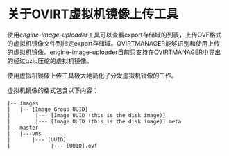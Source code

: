 # 关于OVIRT虚拟机镜像上传工具

使用*engine-image-uploader*工具可以查看export存储域的列表，上传OVF格式的虚拟机镜像文件到指定export存储域。OVIRTMANAGER能够识别和使用上传的虚拟机镜像。engine-image-uploader目前只支持在OVIRTMANAGER中导出的经过gzip压缩的虚拟机镜像。

使用虚拟机镜像上传工具极大地简化了分发虚拟机镜像的工作。

虚拟机镜像的格式包含以下内容：

    |-- images
    |   |-- [Image Group UUID]
    |        |--- [Image UUID (this is the disk image)]
    |        |--- [Image UUID (this is the disk image)].meta
    |-- master
    |   |---vms
    |       |--- [UUID]
    |             |--- [UUID].ovf

